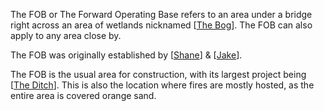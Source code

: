 The FOB or The Forward Operating Base refers to an area under a bridge right across an area of wetlands nicknamed [[The Bog]]. The FOB can also apply to any area close by.

The FOB was originally established by [[Shane]] & [[Jake]].

The FOB is the usual area for construction, with its largest project being [[The Ditch]]. This is also the location where fires are mostly hosted, as the entire area is covered orange sand.

[//begin]: # "Autogenerated link references for markdown compatibility"
[The Bog]: <The Bog> "The Bog"
[Shane]: ../../../People/Shane "Shane"
[Jake]: ../../../People/Jake "Jake"
[The Ditch]: <The Ditch> "The Ditch"
[//end]: # "Autogenerated link references"